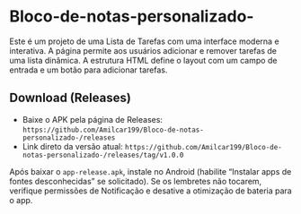 # Bloco-de-notas-personalizado-
Este é um projeto de uma Lista de Tarefas com uma interface moderna e interativa. A página permite aos usuários adicionar e remover tarefas de uma lista dinâmica. A estrutura HTML define o layout com um campo de entrada e um botão para adicionar tarefas.

## Download (Releases)
- Baixe o APK pela página de Releases: `https://github.com/Amilcar199/Bloco-de-notas-personalizado-/releases`
- Link direto da versão atual: `https://github.com/Amilcar199/Bloco-de-notas-personalizado-/releases/tag/v1.0.0`

Após baixar o `app-release.apk`, instale no Android (habilite “Instalar apps de fontes desconhecidas” se solicitado). Se os lembretes não tocarem, verifique permissões de Notificação e desative a otimização de bateria para o app.
